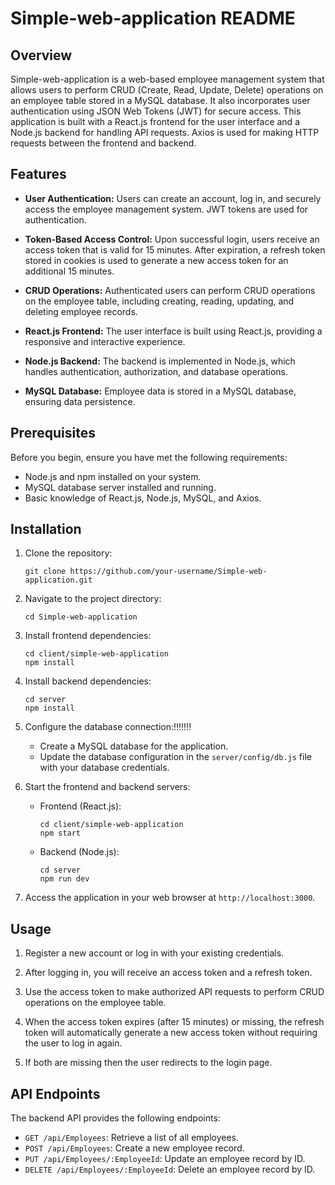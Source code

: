 # Simple-web-application README

## Overview

Simple-web-application is a web-based employee management system that allows users to perform CRUD (Create, Read, Update, Delete) operations on an employee table stored in a MySQL database. It also incorporates user authentication using JSON Web Tokens (JWT) for secure access. This application is built with a React.js frontend for the user interface and a Node.js backend for handling API requests. Axios is used for making HTTP requests between the frontend and backend.

## Features

- **User Authentication:** Users can create an account, log in, and securely access the employee management system. JWT tokens are used for authentication.

- **Token-Based Access Control:** Upon successful login, users receive an access token that is valid for 15 minutes. After expiration, a refresh token stored in cookies is used to generate a new access token for an additional 15 minutes.

- **CRUD Operations:** Authenticated users can perform CRUD operations on the employee table, including creating, reading, updating, and deleting employee records.

- **React.js Frontend:** The user interface is built using React.js, providing a responsive and interactive experience.

- **Node.js Backend:** The backend is implemented in Node.js, which handles authentication, authorization, and database operations.

- **MySQL Database:** Employee data is stored in a MySQL database, ensuring data persistence.

## Prerequisites

Before you begin, ensure you have met the following requirements:

- Node.js and npm installed on your system.
- MySQL database server installed and running.
- Basic knowledge of React.js, Node.js, MySQL, and Axios.

## Installation

1. Clone the repository:

   ```
   git clone https://github.com/your-username/Simple-web-application.git
   ```

2. Navigate to the project directory:

   ```
   cd Simple-web-application
   ```

3. Install frontend dependencies:

   ```
   cd client/simple-web-application
   npm install
   ```

4. Install backend dependencies:

   ```
   cd server
   npm install
   ```

5. Configure the database connection:!!!!!!!
   - Create a MySQL database for the application.
   - Update the database configuration in the `server/config/db.js` file with your database credentials.

6. Start the frontend and backend servers:

   - Frontend (React.js):
     ```
     cd client/simple-web-application
     npm start
     ```

   - Backend (Node.js):
     ```
     cd server
     npm run dev
     ```

7. Access the application in your web browser at `http://localhost:3000`.

## Usage

1. Register a new account or log in with your existing credentials.

2. After logging in, you will receive an access token and a refresh token.

3. Use the access token to make authorized API requests to perform CRUD operations on the employee table.

4. When the access token expires (after 15 minutes) or missing, the refresh token will automatically generate a new access token without requiring the user to log in again.

5. If both are missing then the user redirects to the login page. 

## API Endpoints

The backend API provides the following endpoints:

- `GET /api/Employees`: Retrieve a list of all employees.
- `POST /api/Employees`: Create a new employee record.
- `PUT /api/Employees/:EmployeeId`: Update an employee record by ID.
- `DELETE /api/Employees/:EmployeeId`: Delete an employee record by ID.
